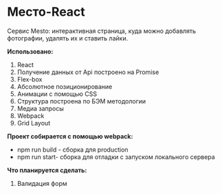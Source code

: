 # Место-React
Сервис Mesto: интерактивная страница, куда можно добавлять фотографии, удалять их и ставить лайки.  

**Использовано:**

1. React
2. Получение данных от Api построено на Promise
3. Flex-box
4. Абсолютное позиционирование
5. Анимации с помощью CSS
6. Структура построена по БЭМ методологии
7. Медиа запросы
8. Webpack
9. Grid Layout

 
**Проект собирается с помощью webpack:**
 - npm run build - сборка для production
 - npm run start- сборка для отладки c запуском локального сервера

**Что планируется сделать:**

1. Валидация форм

